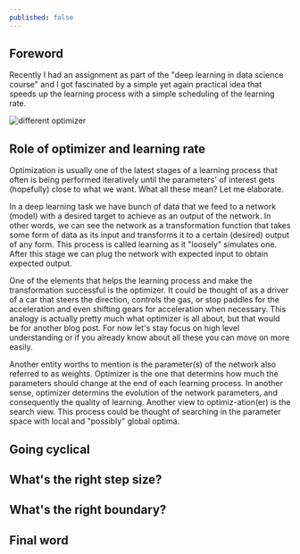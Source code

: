 ```yaml
---
published: false
---
```

## Foreword

Recently I had an assignment as part of the "deep learning in data science course" and I got fascinated by a simple yet again practical idea that speeds up the learning process with a simple scheduling of the learning rate.


![different optimizer](https://jhui.github.io/assets/dl/a1.gif)

## Role of optimizer and learning rate
Optimization is usually one of the latest stages of a learning process that often is being performed iteratively until the parameters' of interest gets (hopefully) close to what we want. What all these  mean? Let me elaborate.

In a deep learning task we have bunch of data that we feed to a network (model) with a desired target to achieve as an output of the network. In other words, we can see the network as a transformation function that takes some form of data as its input and transforms it to a certain (desired) output of any form. This process is called learning as it "loosely" simulates one. After this stage we can plug the network with expected input to obtain expected output.

One of the elements that helps the learning process and make the transformation successful is the optimizer. It could be thought of as a driver of a car that steers the direction, controls the gas, or stop paddles for the acceleration and even shifting gears for acceleration when necessary. This analogy is actually pretty much what optimizer is all about, but that would be for another blog post. For now let's stay focus on high level understanding or if you already know about all these you can move on more easily.

Another entity worths to mention is the parameter(s) of the network also referred to as weights. Optimizer is the one that determins how much the parameters should change at the end of each learning process. In another sense, optimizer determins the evolution of the network parameters, and consequently the quality of learning. Another view to optimiz-ation(er) is the search view. This process could be thought of searching in the parameter space with local and "possibly" global optima.


## Going cyclical


## What's the right step size?


## What's the right boundary?


## Final word
